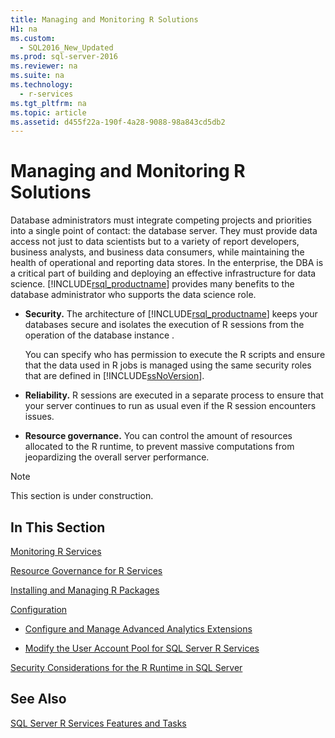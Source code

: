 ```yaml
---
title: Managing and Monitoring R Solutions
H1: na
ms.custom: 
  - SQL2016_New_Updated
ms.prod: sql-server-2016
ms.reviewer: na
ms.suite: na
ms.technology: 
  - r-services
ms.tgt_pltfrm: na
ms.topic: article
ms.assetid: d455f22a-190f-4a28-9088-98a843cd5db2
---
```

# Managing and Monitoring R Solutions
  Database administrators must integrate competing projects and priorities into a single point of contact: the database server. They must provide data access not just to data scientists but to a variety of report developers, business analysts, and business data consumers, while maintaining the health of operational and reporting data stores. In the enterprise, the DBA is a critical part of building and deploying an effective infrastructure for data science. [!INCLUDE[rsql_productname](../../Topics/TopicNameContainA/includes/rsql_productname_md.md)] provides many benefits to the database administrator who supports the data science role.  
  
-   **Security.** The architecture of [!INCLUDE[rsql_productname](../../Topics/TopicNameContainA/includes/rsql_productname_md.md)] keeps your databases secure and isolates the execution of R sessions from the operation of the database instance .  
  
     You can specify who has permission to execute the R scripts and ensure that the data used in R jobs is managed using the same security roles that are defined in [!INCLUDE[ssNoVersion](../../Topics/TopicNameContainA/includes/ssNoVersion_md.md)].  
  
-   **Reliability.** R sessions are executed in a separate process to ensure that your server continues to run as usual even if the R session encounters issues.  
  
-   **Resource governance.** You can control the amount of resources allocated to the R runtime, to prevent massive computations from jeopardizing the overall server performance.  
  
> [!NOTE]  
>  This section is under construction.  
  
## In This Section  
 [Monitoring R Services](../../Topics/TopicNameNotContainA/Monitoring-R-Services.md)
 
 [Resource Governance for R Services](../../Topics/TopicNameNotContainA/Resource-Governance-for-R-Services.md)
 
[Installing and Managing R Packages](../../Topics/TopicNameNotContainA/Installing-and-Managing-R-Packages.md)
  
[Configuration](../../Topics/TopicNameNotContainA/Configuration--SQL-Server-R-Services-.md) 

+ [Configure and Manage Advanced Analytics Extensions](../../Topics/TopicNameNotContainA/Configure-and-Manage-Advanced-Analytics-Extensions.md)  
  
+  [Modify the User Account Pool for SQL Server R Services](../../Topics/TopicNameNotContainA/Modify-the-User-Account-Pool-for-SQL-Server-R-Services.md)  

 [Security Considerations for the R Runtime in SQL Server](../../Topics/TopicNameNotContainA/Security-Considerations-for-the-R-Runtime-in-SQL-Server.md)  
  
 
  
## See Also  
 [SQL Server R Services Features and Tasks](../../Topics/TopicNameNotContainA/SQL-Server-R-Services-Features-and-Tasks.md)  
  
  